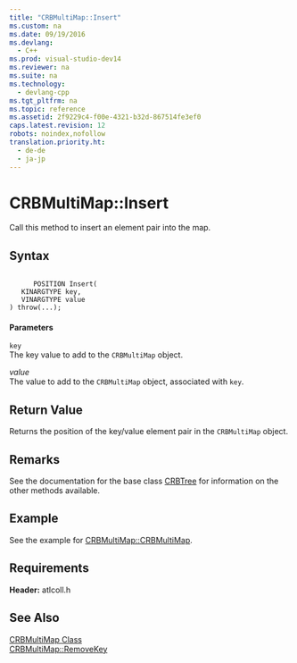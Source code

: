 ```yaml
---
title: "CRBMultiMap::Insert"
ms.custom: na
ms.date: 09/19/2016
ms.devlang: 
  - C++
ms.prod: visual-studio-dev14
ms.reviewer: na
ms.suite: na
ms.technology: 
  - devlang-cpp
ms.tgt_pltfrm: na
ms.topic: reference
ms.assetid: 2f9229c4-f00e-4321-b32d-867514fe3ef0
caps.latest.revision: 12
robots: noindex,nofollow
translation.priority.ht: 
  - de-de
  - ja-jp
---
```

# CRBMultiMap::Insert
Call this method to insert an element pair into the map.  
  
## Syntax  
  
```  
  
      POSITION Insert(  
   KINARGTYPE key,  
   VINARGTYPE value  
) throw(...);  
```  
  
#### Parameters  
 `key`  
 The key value to add to the `CRBMultiMap` object.  
  
 *value*  
 The value to add to the `CRBMultiMap` object, associated with `key`.  
  
## Return Value  
 Returns the position of the key/value element pair in the `CRBMultiMap` object.  
  
## Remarks  
 See the documentation for the base class [CRBTree](../vs140/CRBTree-Class.md) for information on the other methods available.  
  
## Example  
 See the example for [CRBMultiMap::CRBMultiMap](../vs140/CRBMultiMap--CRBMultiMap.md).  
  
## Requirements  
 **Header:** atlcoll.h  
  
## See Also  
 [CRBMultiMap Class](../vs140/CRBMultiMap-Class.md)   
 [CRBMultiMap::RemoveKey](../vs140/CRBMultiMap--RemoveKey.md)